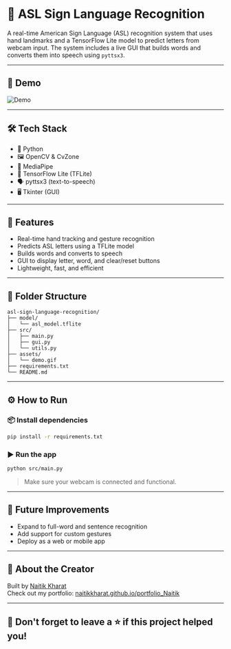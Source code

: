 
# 🤟 ASL Sign Language Recognition

A real-time American Sign Language (ASL) recognition system that uses hand landmarks and a TensorFlow Lite model to predict letters from webcam input. The system includes a live GUI that builds words and converts them into speech using `pyttsx3`.

---

## 📸 Demo

![Demo](assets/demo.gif) <!-- Add a demo GIF or screenshot here -->

---

## 🛠 Tech Stack

- 🐍 Python
- 🖼 OpenCV & CvZone
- 🤖 MediaPipe
- 🧠 TensorFlow Lite (TFLite)
- 🗣 pyttsx3 (text-to-speech)
- 🖥 Tkinter (GUI)

---

## 🚀 Features

- Real-time hand tracking and gesture recognition
- Predicts ASL letters using a TFLite model
- Builds words and converts to speech
- GUI to display letter, word, and clear/reset buttons
- Lightweight, fast, and efficient

---

## 📂 Folder Structure

```
asl-sign-language-recognition/
├── model/
│   └── asl_model.tflite
├── src/
│   ├── main.py
│   ├── gui.py
│   └── utils.py
├── assets/
│   └── demo.gif
├── requirements.txt
└── README.md
```

---

## ⚙️ How to Run

### 📦 Install dependencies
```bash
pip install -r requirements.txt
```

### ▶️ Run the app
```bash
python src/main.py
```

> Make sure your webcam is connected and functional.

---

## 🎯 Future Improvements

- Expand to full-word and sentence recognition
- Add support for custom gestures
- Deploy as a web or mobile app

---

## 🧠 About the Creator

Built by [Naitik Kharat](https://www.linkedin.com/in/naitikkharat/)  
Check out my portfolio: [naitikkharat.github.io/portfolio_Naitik](https://naitikkharat.github.io/portfolio_Naitik/)

---

## 🌟 Don't forget to leave a ⭐ if this project helped you!
